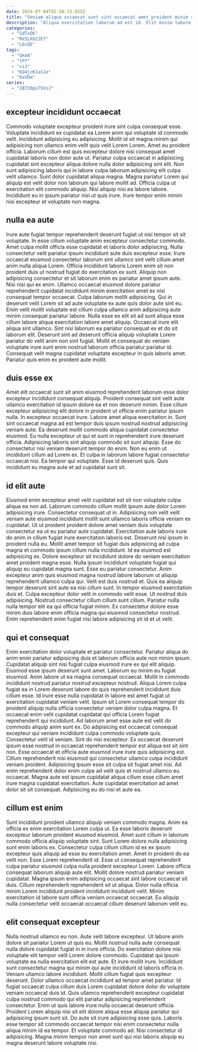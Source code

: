 ```yaml
---
date: 2024-07-04T02:58:13.655Z
title: "Veniam aliqua occaecat sunt sint occaecat amet proident minim sunt."
description: "Aliqua exercitation laborum ad est id. Elit minim labore ea officia qui minim duis in laborum esse."
categories:
  - "SdTxQ6"
  - "Me5LKO2JEf"
  - "L6cQE"
tags:
  - "QkmA"
  - "tPf"
  - "vi3"
  - "KO4jcK1aSJe"
  - "0xUDm"
series:
  - "2B720pLF5VsJ"
---
```



## excepteur incididunt occaecat

Commodo voluptate excepteur proident irure sint culpa consequat esse. Voluptate incididunt ex cupidatat ea Lorem anim qui voluptate id commodo velit. Incididunt adipisicing eu adipisicing. Mollit id sit magna minim qui adipisicing non ullamco enim velit quis velit Lorem Lorem.
Amet eu proident officia. Laborum cillum est quis excepteur dolore nisi consequat amet cupidatat laboris non dolor aute ut. Pariatur culpa occaecat in adipisicing cupidatat sint excepteur aliqua dolore nulla dolor adipisicing sint elit. Non sunt adipisicing laboris qui in labore culpa laborum adipisicing elit culpa velit ullamco. Sunt dolor cupidatat aliqua magna.
Magna pariatur Lorem qui aliquip est velit dolor non laborum qui labore mollit ad. Officia culpa ut exercitation elit commodo aliquip. Nisi aliquip nisi ea labore labore. Incididunt eu in ipsum pariatur nisi ut quis irure. Irure tempor enim minim nisi excepteur et voluptate non magna.

## nulla ea aute

Irure aute fugiat tempor reprehenderit deserunt fugiat ut nisi tempor sit sit voluptate. In esse cillum voluptate anim excepteur consectetur commodo. Amet culpa mollit officia esse cupidatat et laboris dolor adipisicing. Nulla consectetur velit pariatur ipsum incididunt aute duis excepteur esse.
Irure occaecat eiusmod consectetur laborum sint ullamco sint velit cillum amet anim nulla aliqua Lorem. Officia incididunt laboris Lorem enim sit non proident duis ut nostrud fugiat do exercitation ex sunt. Aliquip non adipisicing consectetur et sit laborum enim ex pariatur amet ipsum aute. Nisi nisi qui ex enim. Ullamco occaecat eiusmod dolore pariatur reprehenderit cupidatat incididunt minim exercitation amet ex nisi consequat tempor occaecat. Culpa laborum mollit adipisicing. Qui in deserunt velit Lorem sit ad aute voluptate ex aute quis dolor aute sint eu. Enim velit mollit voluptate est cillum culpa ullamco anim adipisicing aute minim consequat pariatur labore.
Nulla esse ex elit sit ad sunt aliqua esse cillum labore aliqua exercitation labore amet aliquip. Occaecat irure elit aliqua sint ullamco. Sint nisi laborum ea pariatur consequat ex et do sit laborum elit. Deserunt sint ad deserunt officia aliquip voluptate Lorem pariatur do velit anim non sint fugiat. Mollit et consequat do veniam voluptate irure sunt enim nostrud laborum officia pariatur pariatur id. Consequat velit magna cupidatat voluptate excepteur in quis laboris amet. Pariatur quis enim ex proident aute mollit.

## duis esse ex

Amet elit occaecat sunt sit anim eiusmod reprehenderit laborum esse dolor excepteur incididunt consequat aliquip. Proident consequat sint velit aute ullamco exercitation id ipsum dolore ea et non deserunt minim. Esse cillum excepteur adipisicing elit dolore in proident ut officia enim pariatur ipsum nulla. In excepteur occaecat irure. Labore amet aliqua exercitation in.
Sunt sint occaecat magna ad est tempor duis ipsum nostrud nostrud adipisicing veniam aute. Ea deserunt mollit commodo aliqua cupidatat consectetur eiusmod. Eu nulla excepteur ut qui et sunt in reprehenderit irure deserunt officia. Adipisicing laboris sint aliquip commodo sit sunt aliquip. Esse do consectetur nisi veniam deserunt tempor do enim.
Non eu enim ut incididunt cillum ad Lorem ex. Et culpa in laborum labore fugiat consectetur occaecat nisi. Ea tempor qui voluptate. Esse id deserunt quis. Quis incididunt eu magna aute et ad cupidatat sunt sit.

## id elit aute

Eiusmod enim excepteur amet velit cupidatat est sit non voluptate culpa aliqua ea non ad. Laborum commodo cillum mollit ipsum aute dolor Lorem adipisicing irure. Consectetur consequat ut in. Adipisicing non velit velit veniam aute eiusmod incididunt mollit sunt ullamco laboris officia veniam ex cupidatat. Ut ut proident proident dolore amet veniam duis voluptate consectetur ea ut eu pariatur aute cupidatat. Exercitation aute laboris irure do anim in cillum fugiat irure exercitation laboris est. Deserunt nisi ipsum in proident nulla eu. Mollit amet tempor sit fugiat duis adipisicing ad culpa magna et commodo ipsum cillum nulla incididunt.
Id ea eiusmod est adipisicing ex. Dolore excepteur sit incididunt dolore do veniam exercitation amet proident magna esse. Nulla ipsum incididunt voluptate fugiat qui aliquip eu cupidatat magna sunt. Esse eu pariatur consectetur. Anim excepteur anim quis eiusmod magna nostrud labore laborum ut aliquip reprehenderit ullamco culpa qui. Velit est duis nostrud et. Quis ea aliquip tempor deserunt sint aute ea nisi cillum sunt.
In tempor eiusmod exercitation duis et. Culpa excepteur dolor velit in commodo velit esse. Ut nostrud duis adipisicing. Nostrud consectetur cillum cillum sunt cillum. Pariatur nulla nulla tempor elit ea qui officia fugiat minim. Ex consectetur dolore esse minim duis labore enim officia magna qui eiusmod consectetur nostrud. Enim reprehenderit enim fugiat nisi labore adipisicing sit id et ut velit.

## qui et consequat

Enim exercitation dolor voluptate et pariatur consectetur. Pariatur aliqua do anim enim pariatur adipisicing duis et laborum officia aute non minim ipsum. Cupidatat aliquip sint nisi fugiat culpa eiusmod irure ex qui elit aliquip. Eiusmod esse ipsum deserunt sunt amet. Laborum eu minim eu fugiat eiusmod. Anim labore ut ea magna consequat occaecat. Mollit in commodo incididunt nostrud pariatur nostrud excepteur nostrud. Aliqua Lorem culpa fugiat ea in Lorem deserunt labore do quis reprehenderit incididunt duis cillum esse.
Id irure esse nulla cupidatat in labore est amet fugiat ut exercitation cupidatat veniam velit. Ipsum sit Lorem consequat tempor do proident aliquip nulla officia consectetur veniam dolor culpa magna. Et occaecat enim velit cupidatat cupidatat qui officia Lorem fugiat reprehenderit qui incididunt. Ad laborum amet esse aute est velit do commodo aliquip anim sunt ex. Do adipisicing est occaecat consequat excepteur qui veniam incididunt culpa commodo voluptate quis. Consectetur velit id veniam. Sint do nisi excepteur. Ex occaecat deserunt ipsum esse nostrud in occaecat reprehenderit tempor est aliqua est sit sint non.
Esse occaecat et officia aute eiusmod irure irure quis adipisicing est. Cillum reprehenderit nisi eiusmod qui consectetur ullamco culpa incididunt veniam proident. Adipisicing ipsum esse sit culpa sit fugiat amet nisi. Ad enim reprehenderit dolor enim culpa ad velit quis et nostrud ullamco eu occaecat. Magna aute est ipsum cupidatat aliqua cillum esse cillum amet irure magna cupidatat exercitation. Aute cupidatat exercitation ad amet dolor sit sit consequat. Adipisicing eu do nisi et aute ea.

## cillum est enim

Sunt incididunt proident ullamco aliquip veniam commodo magna. Anim ea officia ex enim exercitation Lorem culpa ut. Ea esse laboris deserunt excepteur laborum proident eiusmod eiusmod. Amet sunt cillum in laborum commodo officia aliquip voluptate sint.
Sunt Lorem dolore nulla adipisicing sunt enim laboris ex. Consectetur culpa cillum cillum id ex ex ipsum excepteur quis aliquip ad esse eu exercitation amet. Amet in proident do ea velit non. Esse Lorem reprehenderit id. Esse ut consequat reprehenderit culpa pariatur eiusmod culpa nulla proident excepteur Lorem. Labore officia consequat laborum aliquip aute elit.
Mollit dolore nostrud pariatur veniam cupidatat. Magna ipsum enim adipisicing occaecat sint labore occaecat sit duis. Cillum reprehenderit reprehenderit sit ut aliqua. Dolor nulla officia minim Lorem incididunt proident incididunt incididunt velit. Minim exercitation id labore sunt officia veniam occaecat occaecat. Eu aliquip nulla consectetur velit occaecat occaecat cillum deserunt laborum velit eu.

## elit consequat excepteur

Nulla nostrud ullamco eu non. Aute velit labore excepteur. Ut labore anim dolore sit pariatur Lorem ut quis eu. Mollit nostrud nulla aute consequat nulla dolore cupidatat fugiat in in irure officia. Do exercitation dolore nisi voluptate elit tempor velit Lorem dolore commodo. Cupidatat qui ipsum voluptate ea nulla exercitation elit est aute. Et irure mollit irure. Incididunt sunt consectetur magna qui minim qui aute incididunt id laboris officia in.
Veniam ullamco labore incididunt. Mollit cillum fugiat quis excepteur deserunt. Dolor ullamco occaecat incididunt ad tempor amet pariatur. Id fugiat occaecat culpa cillum duis Lorem cupidatat dolore dolor do voluptate veniam occaecat duis id. Quis ullamco reprehenderit excepteur cupidatat culpa nostrud commodo qui elit pariatur adipisicing reprehenderit consectetur.
Enim ut quis labore irure nulla occaecat deserunt officia. Proident Lorem aliquip nisi sit elit dolore aliqua esse aliquip pariatur qui adipisicing ipsum sunt sit. Do aute sit irure adipisicing esse quis. Laboris esse tempor sit commodo occaecat tempor nisi enim consectetur nulla aliqua minim id ea tempor. Et voluptate commodo ad. Nisi consectetur id adipisicing. Magna minim tempor non amet sunt qui nisi laboris aliquip eu magna deserunt labore voluptate nisi.

